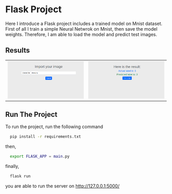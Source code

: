 
# Flask Project
Here I introduce a Flask project includes a trained model on Mnist dataset. First of all I train a simple Neural Netwrok on Mnist, then save the model weights. Therefore, I am able to load the model and predict test images.

## Results
<table>
  <tr>
    <td><img src="results/result.png" alt="Image 1"></td>
    <td><img src="results/result2.png" alt="Image 2"></td>
  </tr>
</table>

## Run The Project

To run the project, run the following command

```bash
  pip install -r requirements.txt
```
then,
```bash
  export FLASK_APP = main.py
```
finally,
```bash
  flask run
```
you are able to run the server on http://127.0.0.1:5000/

